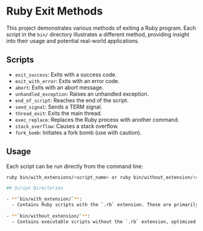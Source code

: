 # Ruby Exit Methods

This project demonstrates various methods of exiting a Ruby program. Each script in the `bin/` directory illustrates a different method, providing insight into their usage and potential real-world applications.

## Scripts

- `exit_success`: Exits with a success code.
- `exit_with_error`: Exits with an error code.
- `abort`: Exits with an abort message.
- `unhandled_exception`: Raises an unhandled exception.
- `end_of_script`: Reaches the end of the script.
- `send_signal`: Sends a TERM signal.
- `thread_exit`: Exits the main thread.
- `exec_replace`: Replaces the Ruby process with another command.
- `stack_overflow`: Causes a stack overflow.
- `fork_bomb`: Initiates a fork bomb (use with caution).

## Usage

Each script can be run directly from the command line:

```bash
ruby bin/with_extensions/<script_name> or ruby bin/without_extension/<script_name>

## Script Directories

- **`bin/with_extension/`**:
  - Contains Ruby scripts with the `.rb` extension. These are primarily used during development and debugging when integration with IDEs and other development tools is required.
  
- **`bin/without_extension/`**:
  - Contains executable scripts without the `.rb` extension, optimized for direct execution from the command line. These scripts provide a cleaner and more tool-like interface for users and are intended for production use or manual execution.

